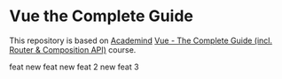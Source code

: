 # Vue the Complete Guide

This repository is based on [Academind](https://academind.com/) [Vue - The Complete Guide (incl. Router & Composition API)](https://www.udemy.com/course/vuejs-2-the-complete-guide/) course.


feat
new feat
new feat 2
new feat 3
